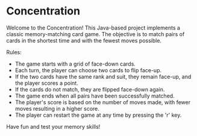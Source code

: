 # Concentration
Welcome to the Concentration! This Java-based project implements a classic memory-matching card game. 
The objective is to match pairs of cards in the shortest time and with the fewest moves possible.

Rules:
- The game starts with a grid of face-down cards.
- Each turn, the player can choose two cards to flip face-up.
- If the two cards have the same rank and suit, they remain face-up, and the player scores a point.
- If the cards do not match, they are flipped face-down again.
- The game ends when all pairs have been successfully matched.
- The player's score is based on the number of moves made, with fewer moves resulting in a higher score.
- The player can restart the game at any time by pressing the 'r' key.

Have fun and test your memory skills!
